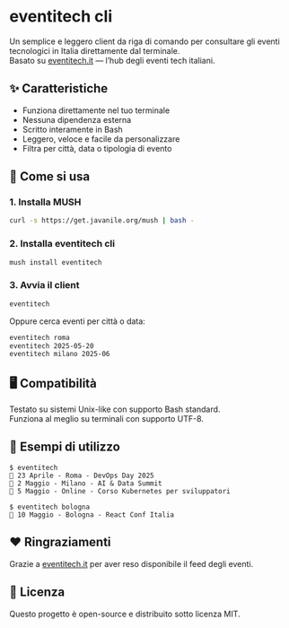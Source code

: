 # eventitech cli  

Un semplice e leggero client da riga di comando per consultare gli eventi tecnologici in Italia direttamente dal terminale.  
Basato su [eventitech.it](https://eventitech.it) — l’hub degli eventi tech italiani.

## ✨ Caratteristiche

- Funziona direttamente nel tuo terminale
- Nessuna dipendenza esterna
- Scritto interamente in Bash
- Leggero, veloce e facile da personalizzare
- Filtra per città, data o tipologia di evento

## 🚀 Come si usa

### 1. Installa MUSH

```bash
curl -s https://get.javanile.org/mush | bash -
```

### 2. Installa eventitech cli

```bash
mush install eventitech
```

### 3. Avvia il client

```bash
eventitech
```

Oppure cerca eventi per città o data:

```bash
eventitech roma
eventitech 2025-05-20
eventitech milano 2025-06
```

## 🖥️ Compatibilità

Testato su sistemi Unix-like con supporto Bash standard.  
Funziona al meglio su terminali con supporto UTF-8.

## 📌 Esempi di utilizzo

```
$ eventitech
📅 23 Aprile - Roma - DevOps Day 2025
📅 2 Maggio - Milano - AI & Data Summit
📅 5 Maggio - Online - Corso Kubernetes per sviluppatori
```

```
$ eventitech bologna
📅 10 Maggio - Bologna - React Conf Italia
```

## ❤️ Ringraziamenti

Grazie a [eventitech.it](https://eventitech.it) per aver reso disponibile il feed degli eventi.  

## 📄 Licenza

Questo progetto è open-source e distribuito sotto licenza MIT.
